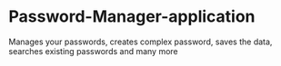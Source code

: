 # Password-Manager-application
Manages your passwords, creates complex password, saves the data, searches existing passwords and many more
